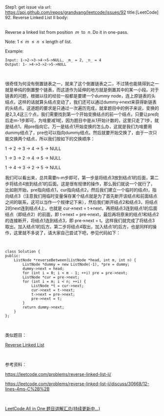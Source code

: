 Step1: get issue via url: https://api.github.com/repos/grandyang/leetcode/issues/92 
 title:[LeetCode] 92. Reverse Linked List II 
 body:  
  

Reverse a linked list from position  _m_  to  _n_. Do it in one-pass.

Note: 1 ≤  _m_  ≤  _n_  ≤ length of list.

Example:
    
    
    Input: 1->2->3->4->5->NULL, _m_ = 2, _n_ = 4
    Output: 1- >4->3->2->5->NULL

 

很奇怪为何没有倒置链表之一，就来了这个倒置链表之二，不过猜也能猜得到之一就是单纯的倒置整个链表，而这道作为延伸的地方就是倒置其中的某一小段。对于链表的问题，根据以往的经验一般都是要建一个dummy node，连上原链表的头结点，这样的话就算头结点变动了，我们还可以通过dummy->next来获得新链表的头结点。这道题的要求是只通过一次遍历完成，就拿题目中的例子来说，变换的是2,3,4这三个点，我们需要找到第一个开始变换结点的前一个结点，只要让pre向后走m-1步即可，为啥要减1呢，因为题目中是从1开始计数的，这里只走了1步，就是结点1，用pre指向它。万一是结点1开始变换的怎么办，这就是我们为啥要用dummy结点了，pre也可以指向dummy结点。然后就要开始交换了，由于一次只能交换两个结点，所以我们按如下的交换顺序：

1 -> 2 -> 3 -> 4 -> 5 -> NULL

1 -> 3 -> 2 -> 4 -> 5 -> NULL

1 -> 4 -> 3 -> 2 -> 5 -> NULL

我们可以看出来，总共需要n-m步即可，第一步是将结点3放到结点1的后面，第二步将结点4放到结点1的后面。这是很有规律的操作，那么我们就说一个就行了，比如刚开始，pre指向结点1，cur指向结点2，然后我们建立一个临时的结点t，指向结点3（注意我们用临时变量保存某个结点就是为了首先断开该结点和前面结点之间的联系，这可以当作一个规律记下来），然后我们断开结点2和结点3，将结点2的next连到结点4上，也就是 cur->next = t->next，再把结点3连到结点1的后面结点（即结点2）的前面，即 t->next = pre->next，最后再将原来的结点1和结点2的连接断开，将结点1连到结点3，即 pre->next = t。这样我们就完成了将结点3取出，加入结点1的后方。第二步将结点4取出，加入结点1的后方，也是同样的操作，这里就不多说了，请大家自己尝试下吧，参见代码如下：

 
    
    
    class Solution {
    public:
        ListNode *reverseBetween(ListNode *head, int m, int n) {
            ListNode *dummy = new ListNode(-1), *pre = dummy;
            dummy->next = head;
            for (int i = 0; i < m - 1; ++i) pre = pre->next;
            ListNode *cur = pre->next;
            for (int i = m; i < n; ++i) {
                ListNode *t = cur->next;
                cur->next = t->next;
                t->next = pre->next;
                pre->next = t;
            }
            return dummy->next;
        }
    };

 

类似题目：

[Reverse Linked List](http://www.cnblogs.com/grandyang/p/4478820.html)

 

参考资料：

<https://leetcode.com/problems/reverse-linked-list-ii/>

<https://leetcode.com/problems/reverse-linked-list-ii/discuss/30668/12-lines-4ms-C%2B%2B>

 

[LeetCode All in One 题目讲解汇总(持续更新中...)](http://www.cnblogs.com/grandyang/p/4606334.html)
